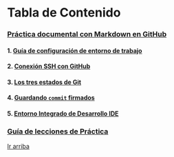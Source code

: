 # Tabla de Contenido

### [Práctica documental con Markdown en GitHub](../README.md)

   #### 1. [Guía de configuración de entorno de trabajo](WORKSPACE.md)
   #### 2. [Conexión SSH con GitHub](SSH.md)
   #### 3. [Los tres estados de Git](GIT.md)
   #### 4. [Guardando `commit` firmados](GPG.md)
   #### 5. [Entorno Integrado de Desarrollo IDE](IDE.md)
### [Guía de lecciones de Práctica](PRACTICE-GUIDE.md)
[Ir arriba](SUMMARY.md#Tabla-de-contenido)